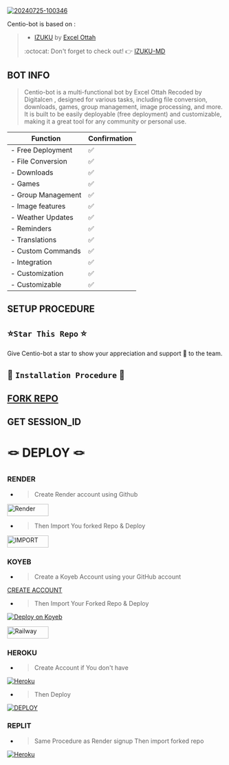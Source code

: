 <a href="https://ibb.co/wMm7mLJ"><img src="https://i.ibb.co/4Pr2rfs/20240725-100346.jpg" alt="20240725-100346" border="0"></a>

Centio-bot is based on :
>- [IZUKU](https://github.com/excelottah6/IZUKU-MD) by [Excel Ottah](https://github.com/excelottah6) 
>
> :octocat: Don't forget to check out! :point_right: [IZUKU-MD](https://github.com/excelottah6/IZUKU-MD)

## BOT INFO

 > Centio-bot is a multi-functional bot by Excel Ottah Recoded by Digitalcen , designed for various tasks, including file conversion, downloads, games, group management, image processing, and more. It is built to be easily deployable (free deployment) and customizable, making it a great tool for any community or personal use.

>


| Function   | Confirmation |
------------------|--------------
|- Free Deployment|✅️|
|- File Conversion|✅️|
|-      Downloads |✅️|
|-           Games|✅️|
|-   Group Management|✅️|
|-   Image features|✅️|
|-   Weather Updates|✅️|
|-   Reminders|✅️|
|-   Translations|✅️|
|-   Custom Commands|✅️|
|-   Integration|✅️|
|-   Customization|✅️|
|-   Customizable | ✅️|

## SETUP PROCEDURE 



 ## ⭐️`Star This Repo` ⭐️

Give Centio-bot a star to show your appreciation and support 🌟 to the team.




## 🎯 `Installation Procedure` 🎯



  ## [FORK REPO](https://github.com/DigitalCen/Centio-Bot/fork)

## GET SESSION_ID 







# 🪢 DEPLOY 🪢

### RENDER

 - >Create Render account using Github

 <a href='https://dashboard.render.com/register' target="_blank"><img alt='Render' src='https://img.shields.io/badge/CREATE-h?color=black&style=for-the-badge&logo=render' width="96.35" height="28"/></a></p>
    
- >Then Import You forked Repo & Deploy

<a href='https://dashboard.render.com/web/new' target="_blank"><img alt='IMPORT' src='https://img.shields.io/badge/IMPORT -h?color=black&style=for-the-badge&logo=render' width="96.35" height="28"/></a></p>

### KOYEB
- >Create a Koyeb Account using your GitHub account 

[CREATE  ACCOUNT](https://app.koyeb.com/auth/signup)

- >Then Import Your Forked Repo & Deploy 

[![Deploy on Koyeb](https://www.koyeb.com/static/images/deploy/button.svg)](https://app.koyeb.com/services/new?service_type=web&step=serviceType)  
    

<a href='https://railway.app/login' target="_blank"><img alt='Railway' src='https://img.shields.io/badge/CREATE-h?color=black&style=for-the-badge&logo=railway' width="96.35" height="28"/></a></p>

### HEROKU 

- >Create Account if You don't have 

<a href='https://signup.heroku.com/' target="_blank"><img alt='Heroku' src='https://img.shields.io/badge/-Create-black?style=for-the-badge&logo=heroku&logoColor=white'/></a>

- >Then Deploy

<a href='https://dashboard.heroku.com/new?template=https://github.com/DigitalCen/Centio-Bot' target="_blank"><img alt='DEPLOY' src='https://img.shields.io/badge/-DEPLOY-black?style=for-the-badge&logo=heroku&logoColor=white'/></a>
 
### REPLIT

- >Same Procedure as Render 
signup Then import forked repo

<a href='https://replit.com/signup' target="_blank"><img alt='Heroku' src='https://img.shields.io/badge/-Create-black?style=for-the-badge&logo=replit&logoColor=white'/></a>

 


